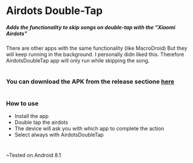 # Airdots Double-Tap
##### Adds the functionality to skip songs on double-tap with the "Xiaomi Airdots"
There are other apps with the same functionality (like MacroDroid) But they will keep running in the background.
I personally didn liked this. Therefore AirdotsDoubleTap app will only run while skipping the song.
#
### You can download the APK from the release sectione [here](https://github.com/OriKerer/AirdotsDoubleTap/releases)
#
### How to use
* Install the app 
* Double tap the airdots 
* The device will ask you with which app to complete the action
* Select always with AirdotsDoubleTap
#
# 
~Tested on Android 8.1

